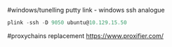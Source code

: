 #windows/tunelling 
putty link - windows ssh analogue
```powershell
plink -ssh -D 9050 ubuntu@10.129.15.50
```

#proxychains replacement
https://www.proxifier.com/